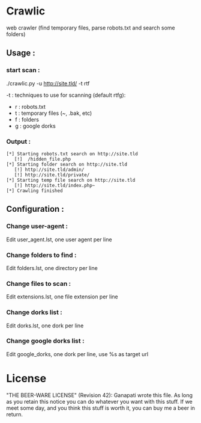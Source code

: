 Crawlic
=======

web crawler (find temporary files, parse robots.txt and search some folders)

Usage :
-------
### start scan :
./crawlic.py -u http://site.tld/ -t rtf

-t : techniques to use for scanning (default rtfg):
  - r : robots.txt
  - t : temporary files (~, .bak, etc)
  - f : folders
  - g : google dorks

### Output :

    [*] Starting robots.txt search on http://site.tld
       [!]  /hidden_file.php
    [*] Starting folder search on http://site.tld
       [!] http://site.tld/admin/
       [!] http://site.tld/private/
    [*] Starting temp file search on http://site.tld
       [!] http://site.tld/index.php~
    [*] Crawling finished

Configuration :
---------------

### Change user-agent :

Edit user_agent.lst, one user agent per line

### Change folders to find :

Edit folders.lst, one directory per line

### Change files to scan :

Edit extensions.lst, one file extension per line

### Change dorks list :

Edit dorks.lst, one dork per line

### Change google dorks list :

Edit google_dorks, one dork per line, use %s as target url

License
=======

"THE BEER-WARE LICENSE" (Revision 42):
Ganapati wrote this file. As long as you retain this notice you
can do whatever you want with this stuff. If we meet some day, and you think
this stuff is worth it, you can buy me a beer in return.
